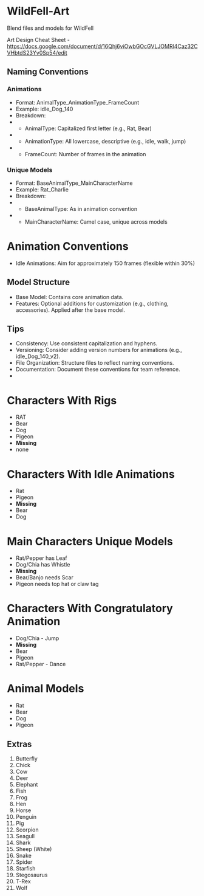 # WildFell-Art
Blend files and models for WildFell

Art Design Cheat Sheet - https://docs.google.com/document/d/16Qhj6viOwbGOcGVLJOMRl4Caz32CVHbtdS23Yv0Sp54/edit
## Naming Conventions

### Animations

- Format: AnimalType_AnimationType_FrameCount
- Example: idle_Dog_140
- Breakdown:
- - AnimalType: Capitalized first letter (e.g., Rat, Bear)
- - AnimationType: All lowercase, descriptive (e.g., idle, walk, jump)
- - FrameCount: Number of frames in the animation

### Unique Models

- Format: BaseAnimalType_MainCharacterName
- Example: Rat_Charlie
- Breakdown:
- - BaseAnimalType: As in animation convention
- - MainCharacterName: Camel case, unique across models
 
# Animation Conventions

 - Idle Animations: Aim for approximately 150 frames (flexible within 30%)
## Model Structure

- Base Model: Contains core animation data.
- Features: Optional additions for customization (e.g., clothing, accessories). Applied after the base model.
## Tips

- Consistency: Use consistent capitalization and hyphens.
- Versioning: Consider adding version numbers for animations (e.g., idle_Dog_140_v2).
- File Organization: Structure files to reflect naming conventions.
- Documentation: Document these conventions for team reference.
- 
# Characters With Rigs
 - RAT
 - Bear
 - Dog
 - Pigeon
 - **Missing**
 - none
   
# Characters With Idle Animations
 - Rat
 - Pigeon
 - **Missing**
 - Bear
 - Dog
   
# Main Characters  Unique Models
 - Rat/Pepper has Leaf
 - Dog/Chia has Whistle
 - **Missing**
 - Bear/Banjo needs Scar
 - Pigeon needs top hat or claw tag

# Characters With Congratulatory Animation
 - Dog/Chia - Jump
 - **Missing**
 - Bear
 - Pigeon
 - Rat/Pepper - Dance

# Animal Models

* Rat
* Bear
* Dog
* Pigeon

## Extras

1. Butterfly
2. Chick
3. Cow
4. Deer
5. Elephant
6. Fish
7. Frog
8. Hen
9. Horse
10. Penguin
11. Pig
12. Scorpion
13. Seagull
14. Shark
15. Sheep (White)
16. Snake
17. Spider
18. Starfish
19. Stegosaurus
20. T-Rex
21. Wolf
   
